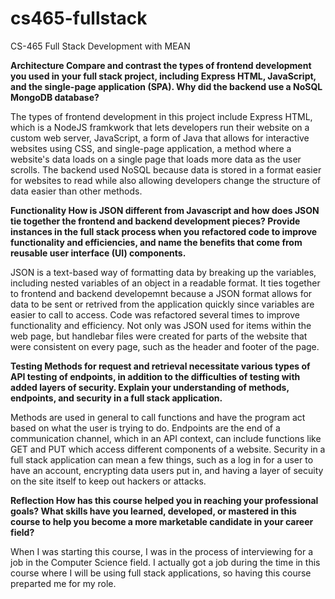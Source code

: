 # cs465-fullstack
CS-465 Full Stack Development with MEAN

**Architecture
Compare and contrast the types of frontend development you used in your full stack project, including Express HTML, JavaScript, and the single-page application (SPA).
Why did the backend use a NoSQL MongoDB database?**

The types of frontend development in this project include Express HTML, which is a NodeJS framkwork that lets developers run their website on a custom web server, JavaScript, a form of Java that allows for interactive websites using CSS, and single-page application, a method where a website's data loads on a single page that loads more data as the user scrolls. The backend used NoSQL because data is stored in a format easier for websites to read while also allowing developers change the structure of data easier than other methods.

**Functionality
How is JSON different from Javascript and how does JSON tie together the frontend and backend development pieces?
Provide instances in the full stack process when you refactored code to improve functionality and efficiencies, and name the benefits that come from reusable user interface (UI) components.**

JSON is a text-based way of formatting data by breaking up the variables, including nested variables of an object in a readable format. It ties together to frontend and backend developemnt because a JSON format allows for data to be sent or retrived from the application quickly since variables are easier to call to access. Code was refactored several times to improve functionality and efficiency. Not only was JSON used for items within the web page, but handlebar files were created for parts of the website that were consistent on every page, such as the header and footer of the page.

**Testing
Methods for request and retrieval necessitate various types of API testing of endpoints, in addition to the difficulties of testing with added layers of security. Explain your understanding of methods, endpoints, and security in a full stack application.**

Methods are used in general to call functions and have the program act based on what the user is trying to do. Endpoints are the end of a communication channel, which in an API context, can include functions like GET and PUT which access different components of a website. Security in a full stack application can mean a few things, such as a log in for a user to have an account, encrypting data users put in, and having a layer of secuity on the site itself to keep out hackers or attacks.

**Reflection
How has this course helped you in reaching your professional goals? What skills have you learned, developed, or mastered in this course to help you become a more marketable candidate in your career field?**

When I was starting this course, I was in the process of interviewing for a job in the Computer Science field. I actually got a job during the time in this course where I will be using full stack applications, so having this course preparted me for my role.
